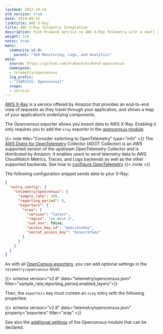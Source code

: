 ```yaml
---
lastmod: 2022-10-24
old_version: true
date: 2019-09-15
linktitle: AWS X-Ray
title: AWS X-Ray Telemetry Integration
description: Push KrakenD metrics to AWS X-Ray Telemetry with a small snippet of configuration to monitor and analyze KrakenD API Gateway performance effectively
weight: 120
notoc: true
menu:
  community_v2.8:
    parent: "160 Monitoring, Logs, and Analytics"
meta:
  source: https://github.com/krakend/krakend-opencensus
  namespace:
  - telemetry/opencensus
  log_prefix:
  - "[SERVICE: Opencensus]"
  scope:
  - service
---
```

[AWS X-Ray](https://aws.amazon.com/xray/) is a service offered by Amazon that provides an end-to-end view of requests as they travel through your application, and shows a map of your application’s underlying components.

The Opencensus exporter allows you export data to AWS X-Ray. Enabling it only requires you to add the `xray` exporter in the [opencensus module](/docs/v2.8/telemetry/opencensus/).

{{< note title="Consider switching to OpenTelemetry" type="info" >}}
The [AWS Distro for OpenTelemetry](https://aws-otel.github.io/) Collector (ADOT Collector) is an AWS supported version of the upstream OpenTelemetry Collector and is distributed by Amazon. It enables users to send telemetry data to AWS CloudWatch Metrics, Traces, and Logs backends as well as the other supported backends. See how to [configure OpenTelemetry](/docs/v2.8/telemetry/opentelemetry/)
{{< /note >}}


The following configuration snippet sends data to your X-Ray:

```json
{
  "extra_config": {
    "telemetry/opencensus": {
      "sample_rate": 100,
      "reporting_period": 0,
      "exporters": {
        "xray": {
          "version": "latest",
          "region": "eu-west-1",
          "use_env": false,
          "access_key_id": "myaccesskey",
          "secret_access_key": "mysecretkey"
        }
      }
    }
  }
}
```
As with all [OpenCensus exporters](/docs/v2.8/telemetry/opencensus/), you can add optional settings in the `telemetry/opencensus` level:

{{< schema version="v2.8" data="telemetry/opencensus.json" filter="sample_rate,reporting_period,enabled_layers">}}

Then, the `exporters` key must contain an `xray` entry with the following properties:

{{< schema version="v2.8" data="telemetry/opencensus.json" property="exporters" filter="xray" >}}

See also the [additional settings](/docs/v2.8/telemetry/opencensus/) of the Opencensus module that can be declared.
